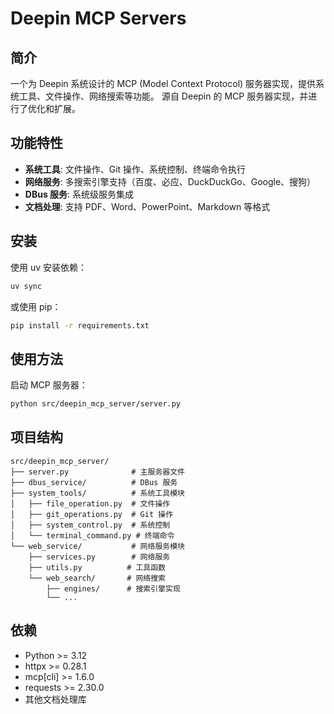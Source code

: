 # Deepin MCP Servers

## 简介

一个为 Deepin 系统设计的 MCP (Model Context Protocol) 服务器实现，提供系统工具、文件操作、网络搜索等功能。
源自 Deepin 的 MCP 服务器实现，并进行了优化和扩展。

## 功能特性

- **系统工具**: 文件操作、Git 操作、系统控制、终端命令执行
- **网络服务**: 多搜索引擎支持（百度、必应、DuckDuckGo、Google、搜狗）
- **DBus 服务**: 系统级服务集成
- **文档处理**: 支持 PDF、Word、PowerPoint、Markdown 等格式

## 安装

使用 uv 安装依赖：

```bash
uv sync
```

或使用 pip：

```bash
pip install -r requirements.txt
```

## 使用方法

启动 MCP 服务器：

```bash
python src/deepin_mcp_server/server.py
```

## 项目结构

```
src/deepin_mcp_server/
├── server.py              # 主服务器文件
├── dbus_service/          # DBus 服务
├── system_tools/          # 系统工具模块
│   ├── file_operation.py  # 文件操作
│   ├── git_operations.py  # Git 操作
│   ├── system_control.py  # 系统控制
│   └── terminal_command.py # 终端命令
└── web_service/           # 网络服务模块
    ├── services.py        # 网络服务
    ├── utils.py          # 工具函数
    └── web_search/       # 网络搜索
        ├── engines/      # 搜索引擎实现
        └── ...
```

## 依赖

- Python >= 3.12
- httpx >= 0.28.1
- mcp[cli] >= 1.6.0
- requests >= 2.30.0
- 其他文档处理库
